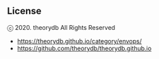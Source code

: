 
## License

ⓒ 2020. theorydb All Rights Reserved

* https://theorydb.github.io/category/envops/
* https://github.com/theorydb/theorydb.github.io

